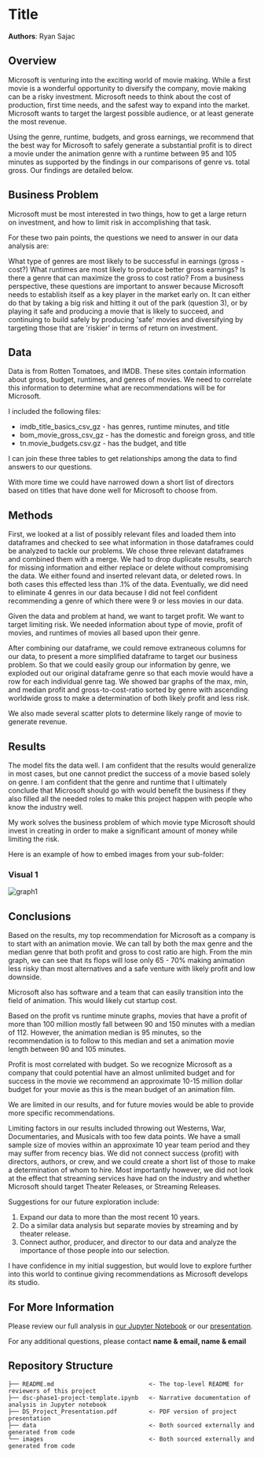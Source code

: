 # Title

**Authors**: Ryan Sajac

## Overview

Microsoft is venturing into the exciting world of movie making. While a first movie is a wonderful opportunity to diversify the company, movie making can be a risky investment. Microsoft needs to think about the cost of production, first time needs, and the safest way to expand into the market. Microsoft wants to target the largest possible audience, or at least generate the most revenue.

Using the genre, runtime, budgets, and gross earnings, we recommend that the best way for Microsoft to safely generate a substantial profit is to direct a movie under the animation genre with a runtime between 95 and 105 minutes as supported by the findings in our comparisons of genre vs. total gross. Our findings are detailed below.

## Business Problem

Microsoft must be most interested in two things, how to get a large return on investment, and how to limit risk in accomplishing that task.

For these two pain points, the questions we need to answer in our data analysis are:

What type of genres are most likely to be successful in earnings (gross - cost?)
What runtimes are most likely to produce better gross earnings?
Is there a genre that can maximize the gross to cost ratio?
From a business perspective, these questions are important to answer because Microsoft needs to establish itself as a key player in the market early on. It can either do that by taking a big risk and hitting it out of the park (question 3), or by playing it safe and producing a movie that is likely to succeed, and continuing to build safely by producing 'safe' movies and diversifying by targeting those that are 'riskier' in terms of return on investment.



## Data

Data is from Rotten Tomatoes, and IMDB. These sites contain information about gross, budget, runtimes, and genres of movies. We need to correlate this information to determine what are recommendations will be for Microsoft. 

I included the following files:
* imdb_title_basics_csv_gz - has genres, runtime minutes, and title
* bom_movie_gross_csv_gz - has the domestic and foreign gross, and title
* tn.movie_budgets.csv.gz - has the budget, and title

I can join these three tables to get relationships among the data to find answers to our questions. 

With more time we could have narrowed down a short list of directors based on titles that have done well for Microsoft to choose from. 

## Methods

First, we looked at a list of possibly relevant files and loaded them into dataframes and checked to see what information in those dataframes could be analyzed to tackle our problems. We chose three relevant dataframes and combined them with a merge. We had to drop duplicate results, search for missing information and either replace or delete without compromising the data. We either found and inserted relevant data, or deleted rows. In both cases this effected less than .1% of the data. Eventually, we 
did need to eliminate 4 genres in our data because I did not feel confident recommending a genre of which there were 9 or less movies in our data. 

Given the data and problem at hand, we want to target profit. We want to target limiting risk. We needed information about type of movie, profit of movies, and runtimes of movies all based upon their genre. 

After combining our dataframe, we could remove extraneous columns for our data, to present a more simplified dataframe to target our business problem. So that we could easily group our information by genre, we exploded out our original dataframe genre so that each movie would have a row for each individual genre tag. 
We showed bar graphs of the max, min, and median profit and gross-to-cost-ratio sorted by genre with ascending worldwide gross to make a determination of both likely profit and less risk. 

We also made several scatter plots to determine likely range of movie to generate revenue. 

## Results

The model fits the data well. I am confident that the results would 
generalize in most cases, but one cannot predict the success of a movie
based solely on genre. I am confident that the genre and runtime that I 
ultimately conclude that Microsoft should go with would benefit the business
if they also filled all the needed roles to make this project happen with
people who know the industry well. 

My work solves the business problem of which movie type Microsoft should 
invest in creating in order to make a significant amount of money while
limiting the risk. 

Here is an example of how to embed images from your sub-folder:

### Visual 1
![graph1](./images/viz1.png)

## Conclusions

Based on the results, my top recommendation for Microsoft as a company is to start with an animation movie. We can tall by both the max genre and the median genre that both profit and gross to cost ratio are high. From the min graph, we can see that its flops will lose only 65 - 70% making animation less risky than most alternatives and a safe venture with likely profit and low downside. 

Microsoft also has software and a team that can easily transition into the field of animation. This would likely cut startup cost. 

Based on the profit vs runtime minute graphs, movies that have a profit of more than 100 million mostly fall between 90 and 150 minutes with a median of 112. However, the animation median is 95 minutes, so the recommendation is to follow to this median and set a animation movie length between 90 and 105 minutes. 

Profit is most correlated with budget. So we recognize Microsoft as a company that could potential have an almost unlimited budget and for success in the movie we recommend an approximate 10-15 million dollar budget for your movie as this is the mean budget of an animation film. 

We are limited in our results, and for future movies would be able to provide more specific recommendations.

Limiting factors in our results included throwing out Westerns, War, Documentaries, and Musicals with too few data points. We have a small sample size of movies within an approximate 10 year team period and they may suffer from recency bias. We did not connect success (profit) with directors, authors, or crew, and we could create a short list of those to make a determination of whom to hire. Most importantly however, we did not look at the effect that streaming services have had on the industry and whether Microsoft should target Theater Releases, or Streaming Releases. 

Suggestions for our future exploration include: 
1. Expand our data to more than the most recent 10 years. 
2. Do a similar data analysis but separate movies by streaming and by theater release. 
3. Connect author, producer, and director to our data and analyze the importance of those people into our selection. 

I have confidence in my initial suggestion, but would love to explore further into this world to continue giving recommendations as Microsoft develops its studio. 

## For More Information

Please review our full analysis in [our Jupyter Notebook](./dsc-phase1-project-template.ipynb) or our [presentation](./DS_Project_Presentation.pdf).

For any additional questions, please contact **name & email, name & email**

## Repository Structure



```
├── README.md                           <- The top-level README for reviewers of this project
├── dsc-phase1-project-template.ipynb   <- Narrative documentation of analysis in Jupyter notebook
├── DS_Project_Presentation.pdf         <- PDF version of project presentation
├── data                                <- Both sourced externally and generated from code
└── images                              <- Both sourced externally and generated from code
```
